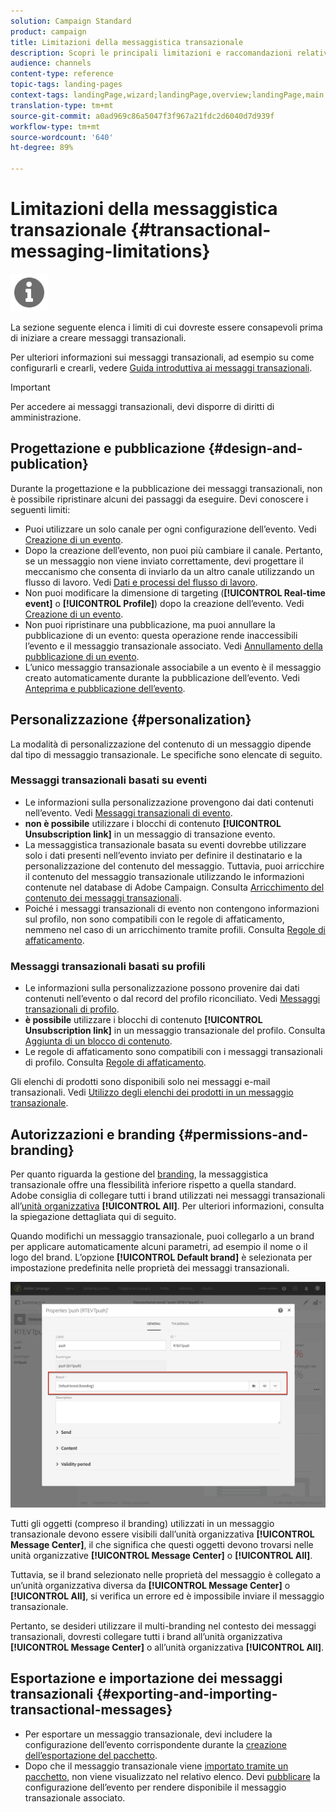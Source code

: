 ```yaml
---
solution: Campaign Standard
product: campaign
title: Limitazioni della messaggistica transazionale
description: Scopri le principali limitazioni e raccomandazioni relative ai messaggi transazionali in  Adobe Campaign Standard.
audience: channels
content-type: reference
topic-tags: landing-pages
context-tags: landingPage,wizard;landingPage,overview;landingPage,main
translation-type: tm+mt
source-git-commit: a0ad969c86a5047f3f967a21fdc2d6040d7d939f
workflow-type: tm+mt
source-wordcount: '640'
ht-degree: 89%

---
```



# Limitazioni della messaggistica transazionale {#transactional-messaging-limitations}

<img src="assets/do-not-localize/icon_concepts.svg" width="60px">

La sezione seguente elenca i limiti di cui dovreste essere consapevoli prima di iniziare a creare messaggi transazionali.

Per ulteriori informazioni sui messaggi transazionali, ad esempio su come configurarli e crearli, vedere [Guida introduttiva ai messaggi transazionali](../../channels/using/getting-started-with-transactional-msg.md).

>[!IMPORTANT]
>
>Per accedere ai messaggi transazionali, devi disporre di diritti di amministrazione.

## Progettazione e pubblicazione {#design-and-publication}

Durante la progettazione e la pubblicazione dei messaggi transazionali, non è possibile ripristinare alcuni dei passaggi da eseguire. Devi conoscere i seguenti limiti:

* Puoi utilizzare un solo canale per ogni configurazione dell’evento. Vedi [Creazione di un evento](../../administration/using/configuring-transactional-messaging.md#creating-an-event).
* Dopo la creazione dell’evento, non puoi più cambiare il canale. Pertanto, se un messaggio non viene inviato correttamente, devi progettare il meccanismo che consenta di inviarlo da un altro canale utilizzando un flusso di lavoro. Vedi [Dati e processi del flusso di lavoro](../../automating/using/get-started-workflows.md).
* Non puoi modificare la dimensione di targeting (**[!UICONTROL Real-time event]** o **[!UICONTROL Profile]**) dopo la creazione dell’evento. Vedi [Creazione di un evento](../../administration/using/configuring-transactional-messaging.md#creating-an-event).
* Non puoi ripristinare una pubblicazione, ma puoi annullare la pubblicazione di un evento: questa operazione rende inaccessibili l’evento e il messaggio transazionale associato. Vedi [Annullamento della pubblicazione di un evento](../../administration/using/configuring-transactional-messaging.md#unpublishing-an-event).
* L’unico messaggio transazionale associabile a un evento è il messaggio creato automaticamente durante la pubblicazione dell’evento. Vedi [Anteprima e pubblicazione dell’evento](../../administration/using/configuring-transactional-messaging.md#previewing-and-publishing-the-event).

## Personalizzazione {#personalization}

La modalità di personalizzazione del contenuto di un messaggio dipende dal tipo di messaggio transazionale. Le specifiche sono elencate di seguito.

### Messaggi transazionali basati su eventi

* Le informazioni sulla personalizzazione provengono dai dati contenuti nell’evento. Vedi [Messaggi transazionali di evento](../../channels/using/event-transactional-messages.md).
* **non è possibile** utilizzare i blocchi di contenuto **[!UICONTROL Unsubscription link]** in un messaggio di transazione evento.
* La messaggistica transazionale basata su eventi dovrebbe utilizzare solo i dati presenti nell’evento inviato per definire il destinatario e la personalizzazione del contenuto del messaggio. Tuttavia, puoi arricchire il contenuto del messaggio transazionale utilizzando le informazioni contenute nel database di Adobe Campaign. Consulta [Arricchimento del contenuto dei messaggi transazionali](../../administration/using/configuring-transactional-messaging.md#enriching-the-transactional-message-content).
* Poiché i messaggi transazionali di evento non contengono informazioni sul profilo, non sono compatibili con le regole di affaticamento, nemmeno nel caso di un arricchimento tramite profili. Consulta [Regole di affaticamento](../../sending/using/fatigue-rules.md).

### Messaggi transazionali basati su profili

* Le informazioni sulla personalizzazione possono provenire dai dati contenuti nell’evento o dal record del profilo riconciliato. Vedi [Messaggi transazionali di profilo](../../channels/using/profile-transactional-messages.md).
* **è possibile** utilizzare i blocchi di contenuto **[!UICONTROL Unsubscription link]** in un messaggio transazionale del profilo. Consulta [Aggiunta di un blocco di contenuto](../../designing/using/personalization.md#adding-a-content-block).
* Le regole di affaticamento sono compatibili con i messaggi transazionali di profilo. Consulta [Regole di affaticamento](../../sending/using/fatigue-rules.md).

Gli elenchi di prodotti sono disponibili solo nei messaggi e-mail transazionali. Vedi [Utilizzo degli elenchi dei prodotti in un messaggio transazionale](../../channels/using/event-transactional-messages.md#using-product-listings-in-a-transactional-message).

## Autorizzazioni e branding {#permissions-and-branding}

Per quanto riguarda la gestione del [branding](../../administration/using/branding.md), la messaggistica transazionale offre una flessibilità inferiore rispetto a quella standard. Adobe consiglia di collegare tutti i brand utilizzati nei messaggi transazionali all’[unità organizzativa](../../administration/using/organizational-units.md) **[!UICONTROL All]**. Per ulteriori informazioni, consulta la spiegazione dettagliata qui di seguito.

Quando modifichi un messaggio transazionale, puoi collegarlo a un brand per applicare automaticamente alcuni parametri, ad esempio il nome o il logo del brand. L’opzione **[!UICONTROL Default brand]** è selezionata per impostazione predefinita nelle proprietà dei messaggi transazionali.

![](assets/message-center_branding.png)

Tutti gli oggetti (compreso il branding) utilizzati in un messaggio transazionale devono essere visibili dall’unità organizzativa **[!UICONTROL Message Center]**, il che significa che questi oggetti devono trovarsi nelle unità organizzative **[!UICONTROL Message Center]** o **[!UICONTROL All]**.

Tuttavia, se il brand selezionato nelle proprietà del messaggio è collegato a un’unità organizzativa diversa da **[!UICONTROL Message Center]** o **[!UICONTROL All]**, si verifica un errore ed è impossibile inviare il messaggio transazionale.

Pertanto, se desideri utilizzare il multi-branding nel contesto dei messaggi transazionali, dovresti collegare tutti i brand all’unità organizzativa **[!UICONTROL Message Center]** o all’unità organizzativa **[!UICONTROL All]**.

## Esportazione e importazione dei messaggi transazionali {#exporting-and-importing-transactional-messages}

* Per esportare un messaggio transazionale, devi includere la configurazione dell’evento corrispondente durante la [creazione dell’esportazione del pacchetto](../../automating/using/managing-packages.md#creating-a-package).
* Dopo che il messaggio transazionale viene [importato tramite un pacchetto](../../automating/using/managing-packages.md#importing-a-package), non viene visualizzato nel relativo elenco. Devi [pubblicare](../../administration/using/configuring-transactional-messaging.md#previewing-and-publishing-the-event) la configurazione dell’evento per rendere disponibile il messaggio transazionale associato.
